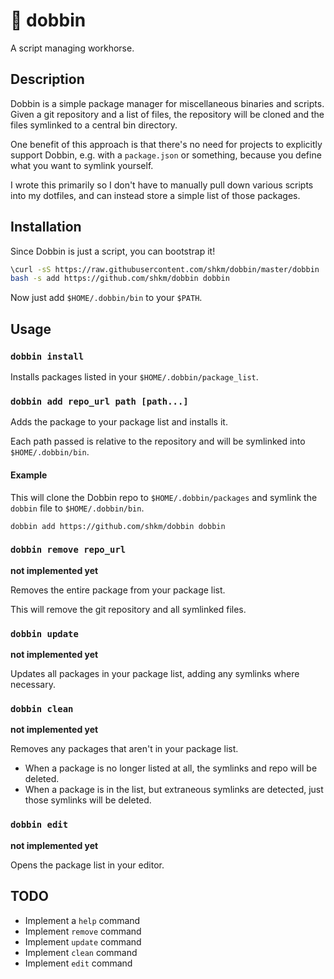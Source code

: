# :horse: dobbin
A script managing workhorse.

## Description
Dobbin is a simple package manager for miscellaneous binaries and scripts. Given a git repository and a list of files, the repository will be cloned and the files symlinked to a central bin directory.

One benefit of this approach is that there's no need for projects to explicitly support Dobbin, e.g. with a `package.json` or something, because you define what you want to symlink yourself.

I wrote this primarily so I don't have to manually pull down various scripts into my dotfiles, and can instead store a simple list of those packages.

## Installation
Since Dobbin is just a script, you can bootstrap it!

```bash
\curl -sS https://raw.githubusercontent.com/shkm/dobbin/master/dobbin | \
bash -s add https://github.com/shkm/dobbin dobbin
```

Now just add `$HOME/.dobbin/bin` to your `$PATH`.

## Usage

### `dobbin install`
Installs packages listed in your `$HOME/.dobbin/package_list`.

### `dobbin add repo_url path [path...]`
Adds the package to your package list and installs it.

Each path passed is relative to the repository and will be symlinked into `$HOME/.dobbin/bin`.

#### Example
This will clone the Dobbin repo to `$HOME/.dobbin/packages` and symlink the `dobbin` file to `$HOME/.dobbin/bin`.

`dobbin add https://github.com/shkm/dobbin dobbin`

### `dobbin remove repo_url`
__not implemented yet__

Removes the entire package from your package list.

This will remove the git repository and all symlinked files.

### `dobbin update`
__not implemented yet__

Updates all packages in your package list, adding any symlinks where necessary.

### `dobbin clean`
__not implemented yet__

Removes any packages that aren't in your package list.

- When a package is no longer listed at all, the symlinks and repo will be deleted.
- When a package is in the list, but extraneous symlinks are detected, just those symlinks will be deleted.

### `dobbin edit`
__not implemented yet__

Opens the package list in your editor.

## TODO
- Implement a `help` command
- Implement `remove` command
- Implement `update` command
- Implement `clean` command
- Implement `edit` command
